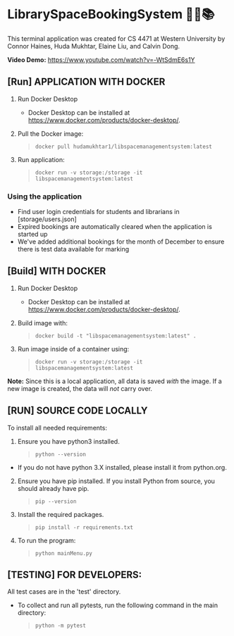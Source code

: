 # LibrarySpaceBookingSystem 👩‍💻📚

This terminal application was created for CS 4471 at Western University by Connor Haines, Huda Mukhtar, Elaine Liu, and Calvin Dong.

**Video Demo:** https://www.youtube.com/watch?v=-WtSdmE6s1Y

## [Run] APPLICATION WITH DOCKER

1. Run Docker Desktop

    - Docker Desktop can be installed at https://www.docker.com/products/docker-desktop/. 

2. Pull the Docker image:
    
    > `docker pull hudamukhtar1/libspacemanagementsystem:latest`

3. Run application:

    > `docker run -v storage:/storage -it libspacemanagementsystem:latest`

### Using the application

- Find user login credentials for students and librarians in [storage/users.json]
- Expired bookings are automatically cleared when the application is started up
- We've added additional bookings for the month of December to ensure there is test data available for marking


## [Build] WITH DOCKER

1.  Run Docker Desktop

    - Docker Desktop can be installed at https://www.docker.com/products/docker-desktop/. 

2.  Build image with:

    > `docker build -t "libspacemanagementsystem:latest" .`

3.  Run image inside of a container using:

    > `docker run -v storage:/storage -it libspacemanagementsystem:latest`

**Note:** Since this is a local application, all data is saved _with_ the image. If a new image is created, the data will _not_ carry over.

## [RUN] SOURCE CODE LOCALLY

To install all needed requirements:

1.  Ensure you have python3 installed.

    > `python --version`

- If you do not have python 3.X installed, please install it from python.org.

2.  Ensure you have pip installed. If you install Python from source, you should already have pip.

    > `pip --version`

3.  Install the required packages.

    > `pip install -r requirements.txt`

4.  To run the program:

    > `python mainMenu.py`

## [TESTING] FOR DEVELOPERS:

All test cases are in the 'test' directory. 

- To collect and run all pytests, run the following command in the main directory:

  > `python -m pytest`
